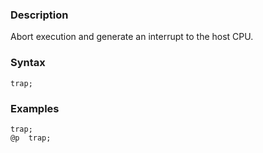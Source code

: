 ### Description

Abort execution and generate an interrupt to the host CPU.

### Syntax

```
trap;
```

### Examples

```
trap;
@p  trap;
```

